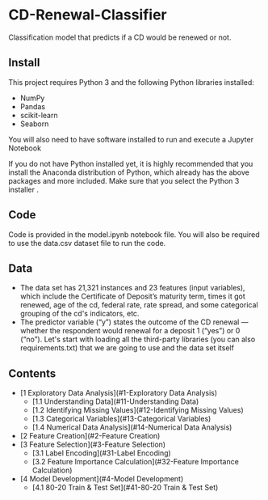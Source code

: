 # CD-Renewal-Classifier
Classification model that predicts if a CD would be renewed or not.

## Install
This project requires Python 3 and the following Python libraries installed:

- NumPy
- Pandas
- scikit-learn
- Seaborn

You will also need to have software installed to run and execute a Jupyter Notebook

If you do not have Python installed yet, it is highly recommended that you install the Anaconda distribution of Python, which already has the above packages and more included. Make sure that you select the Python 3 installer .

## Code
Code is provided in the model.ipynb notebook file. You will also be required to use the data.csv dataset file to run the code. 

## Data
* The data set has 21,321 instances and 23 features (input variables), which include the Certificate of Deposit’s maturity term, times it got renewed, age of the cd, federal rate, rate spread, and some categorical grouping of the cd's indicators, etc.
* The predictor variable (“y”) states the outcome of the CD renewal — whether the respondent would renewal for a deposit 1 (“yes”) or 0 (“no”).
Let's start with loading all the third-party libraries (you can also requirements.txt) that we are going to use and the data set itself

## Contents 
- [1 Exploratory Data Analysis](#1-Exploratory Data Analysis)
  * [1.1 Understanding Data](#11-Understanding Data)
  * [1.2 Identifying Missing Values](#12-Identifying Missing Values)
  * [1.3 Categorical Variables](#13-Categorical Variables)
  * [1.4 Numerical Data Analysis](#14-Numerical Data Analysis)
- [2 Feature Creation](#2-Feature Creation)
- [3 Feature Selection](#3-Feature Selection)
  * [3.1 Label Encoding](#31-Label Encoding)
  * [3.2 Feature Importance Calculation](#32-Feature Importance Calculation)
- [4 Model Development](#4-Model Development)
  * [4.1 80-20 Train & Test Set](#41-80-20 Train & Test Set)
